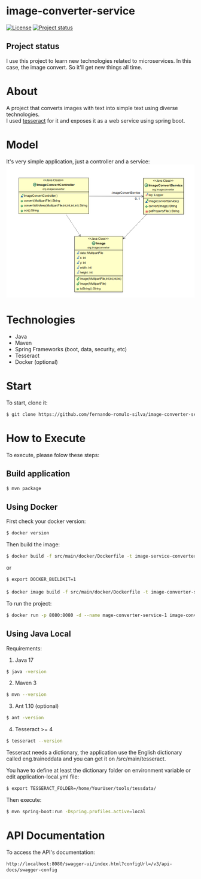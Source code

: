# image-converter-service

[![License](https://img.shields.io/badge/License-Apache%202.0-blue.svg)](https://opensource.org/licenses/Apache-2.0)
[![Project status](https://img.shields.io/badge/Project%20status-Maintenance-orange.svg)](https://img.shields.io/badge/Project%20status-Maintenance-orange.svg)

## Project status

I use this project to learn new technologies related to microservices. In this case, the image convert. So it'll get new things all time.


# About

A project that converts images with text into simple text using diverse technologies.  
I used [tesseract](https://github.com/tesseract-ocr/tesseract) for it and exposes it as a web service using spring boot.

# Model

It's very simple application, just a controller and a service:
![Model](https://github.com/fernando-romulo-silva/image-converter-service/blob/master/doc/class-diagram.png)

# Technologies

- Java
- Maven
- Spring Frameworks (boot, data, security, etc)
- Tesseract
- Docker (optional)



# Start

To start, clone it:

```bash
$ git clone https://github.com/fernando-romulo-silva/image-converter-service
```

# How to Execute

To execute, please folow these steps:

## Build application

```bash
$ mvn package
```

## Using Docker

First check your docker version:

```bash
$ docker version
```

Then build the image:

```bash 
$ docker build -f src/main/docker/Dockerfile -t image-service-converter-iso .
```
or

```bash 
$ export DOCKER_BUILDKIT=1

$ docker image build -f src/main/docker/Dockerfile -t image-converter-service-iso .
```

To run the project:

```bash 
$ docker run -p 8080:8080 -d --name mage-converter-service-1 image-converter-service-iso
```

## Using Java Local

Requirements: 

1) Java 17

```bash
$ java -version 
```

2) Maven 3

```bash
$ mvn --version
```

3) Ant 1.10 (optional)

```bash
$ ant -version
```

4) Tesseract >= 4
 
```bash
$ tesseract --version
```

Tesseract needs a dictionary, the application use the English dictionary called eng.traineddata and you can get it on /src/main/tesseract.

You have to define at least the dictionary folder on environment variable or edit application-local.yml file:

```bash
$ export TESSERACT_FOLDER=/home/YourUser/tools/tessdata/
```

Then execute:

```bash
$ mvn spring-boot:run -Dspring.profiles.active=local
```

# API Documentation

To access the API's documentation:

```url
http://localhost:8080/swagger-ui/index.html?configUrl=/v3/api-docs/swagger-config
```
